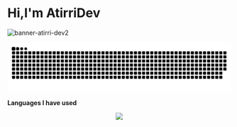 <div class="text-center">
    <h1>Hi,I'm AtirriDev</h1>
</div>
<p align="center">

  ![banner-atirri-dev2](https://github.com/AtirriDev/AtirriDev/assets/147408803/7b6b4645-557f-409b-85ec-cd26b7941759)
</p>




<div align="center">
  <a href="https://1999azzar.github.io/1999AZZAR/">
  <img  src="https://github.com/1999AZZAR/1999AZZAR/blob/main/resources/img/grid-snake.svg"
       alt="snake" /></a>
</div>

**Languages I have used**

<p align="center">
  <a href="https://skillicons.dev">
    <img src="https://skillicons.dev/icons?i=,cs,dotnet,visualstudio,mysql,bootstrap" />
   
    
  </p>

 
  
 
 


 


 






